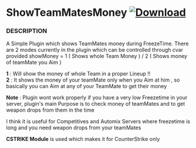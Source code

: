 # ShowTeamMatesMoney [![Download](https://img.shields.io/badge/Show%20Money-1.4-brightgreen.svg)](https://github.com/xpt1x/Show-TeamMatesMoney/archive/master.zip)
### DESCRIPTION 

A Simple Plugin which shows TeamMates money during FreezeTime. There are 2 modes currently in the plugin which can be controlled through cvar provided showMoney = 1 ( Shows whole Team Money ) / 2 ( Shows money of teamMate you Aim )

**1** : Will show the money of whole Team in a proper Lineup !! <br>
**2** : It shows the money of your teamMate only when you Aim at him , so basically you can Aim at any of your TeamMate to get their money 

**Note** : Plugin wont work properly if you have a very low Freezetime in your server, plugin's main Purpose is to check money of teamMates and to get weapon drops from them in the time 

I think it is useful for Competitives and Automix Servers where freezetime is long and you need weapon drops from your teamMates 

**CSTRIKE Module** is used which makes it for CounterStrike only 
